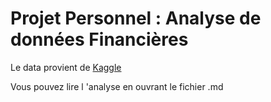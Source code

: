 # Projet Personnel : Analyse de données Financières

Le data provient de [Kaggle](https://www.kaggle.com/datasets)

Vous pouvez lire l 'analyse en ouvrant le fichier .md